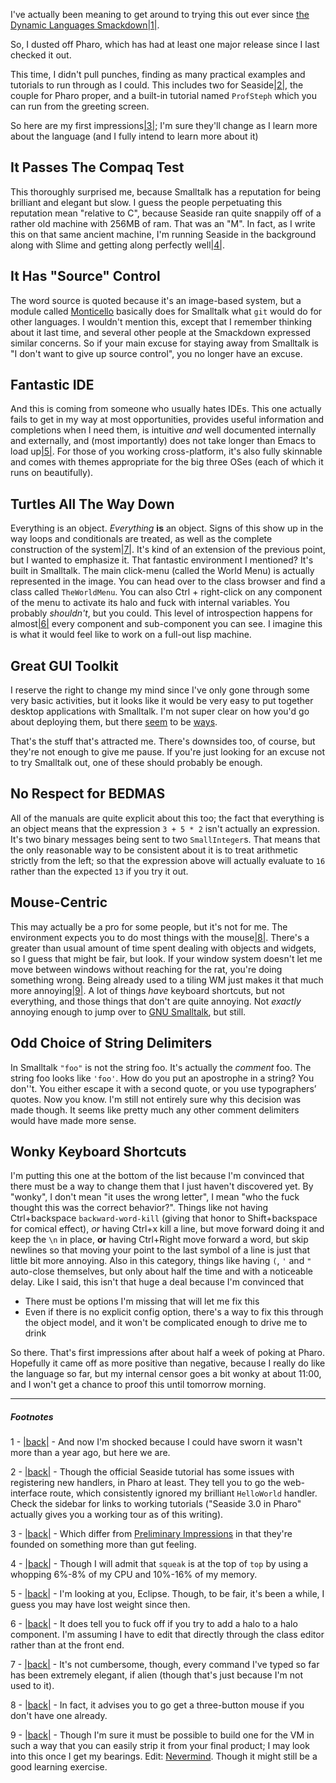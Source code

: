 I've actually been meaning to get around to trying this out ever since [the Dynamic Languages Smackdown](/article?name=language-smackdown.html)<a name="note-Wed-Feb-01-220959EST-2012"></a>[|1|](#foot-Wed-Feb-01-220959EST-2012).

So, I dusted off Pharo, which has had at least one major release since I last checked it out.

This time, I didn't pull punches, finding as many practical examples and tutorials to run through as I could. This includes two for Seaside<a name="note-Wed-Feb-01-221359EST-2012"></a>[|2|](#foot-Wed-Feb-01-221359EST-2012), the couple for Pharo proper, and a built-in tutorial named `ProfSteph` which you can run from the greeting screen.

So here are my first impressions<a name="note-Wed-Feb-01-221734EST-2012"></a>[|3|](#foot-Wed-Feb-01-221734EST-2012); I'm sure they'll change as I learn more about the language (and I fully intend to learn more about it)

## <a name="it-passes-the-compaq-test"></a>It Passes The Compaq Test

This thoroughly surprised me, because Smalltalk has a reputation for being brilliant and elegant but slow. I guess the people perpetuating this reputation mean "relative to C", because Seaside ran quite snappily off of a rather old machine with 256MB of ram. That was an "M". In fact, as I write this on that same ancient machine, I'm running Seaside in the background along with Slime and getting along perfectly well<a name="note-Wed-Feb-01-222417EST-2012"></a>[|4|](#foot-Wed-Feb-01-222417EST-2012).

## <a name="it-has-source-control"></a>It Has "Source" Control

The word source is quoted because it's an image-based system, but a module called [Monticello](http://wiki.squeak.org/squeak/1287) basically does for Smalltalk what `git` would do for other languages. I wouldn't mention this, except that I remember thinking about it last time, and several other people at the Smackdown expressed similar concerns. So if your main excuse for staying away from Smalltalk is "I don't want to give up source control", you no longer have an excuse.

## <a name="fantastic-ide"></a>Fantastic IDE

And this is coming from someone who usually hates IDEs. This one actually fails to get in my way at most opportunities, provides useful information and completions when I need them, is intuitive *and* well documented internally and externally, and (most importantly) does not take longer than Emacs to load up<a name="note-Wed-Feb-01-224001EST-2012"></a>[|5|](#foot-Wed-Feb-01-224001EST-2012). For those of you working cross-platform, it's also fully skinnable and comes with themes appropriate for the big three OSes (each of which it runs on beautifully).

## <a name="turtles-all-the-way-down"></a>Turtles All The Way Down

Everything is an object. *Everything* **is** an object. Signs of this show up in the way loops and conditionals are treated, as well as the complete construction of the system<a name="note-Wed-Feb-01-225456EST-2012"></a>[|7|](#foot-Wed-Feb-01-225456EST-2012). It's kind of an extension of the previous point, but I wanted to emphasize it. That fantastic environment I mentioned? It's built in Smalltalk. The main click-menu (called the World Menu) is actually represented in the image. You can head over to the class browser and find a class called `TheWorldMenu`. You can also Ctrl + right-click on any component of the menu to activate its halo and fuck with internal variables. You probably *shouldn't*, but you could. This level of introspection happens for almost<a name="note-Wed-Feb-01-224813EST-2012"></a>[|6|](#foot-Wed-Feb-01-224813EST-2012) every component and sub-component you can see. I imagine this is what it would feel like to work on a full-out lisp machine.

## <a name="great-gui-toolkit"></a>Great GUI Toolkit

I reserve the right to change my mind since I've only gone through some very basic activities, but it looks like it would be very easy to put together desktop applications with Smalltalk. I'm not super clear on how you'd go about deploying them, but there [seem](http://forum.world.st/Desktop-application-with-Pharo-td3453812.html) to be [ways](http://code.google.com/p/pharo/wiki/HowToDeployAnApplication).

That's the stuff that's attracted me. There's downsides too, of course, but they're not enough to give me pause. If you're just looking for an excuse not to try Smalltalk out, one of these should probably be enough.

## <a name="no-respect-for-bedmas"></a>No Respect for BEDMAS

All of the manuals are quite explicit about this too; the fact that everything is an object means that the expression `3 + 5 * 2` isn't actually an expression. It's two binary messages being sent to two `SmallInteger`s. That means that the only reasonable way to be consistent about it is to treat arithmetic strictly from the left; so that the expression above will actually evaluate to `16` rather than the expected `13` if you try it out.

## <a name="mousecentric"></a>Mouse-Centric

This may actually be a pro for some people, but it's not for me. The environment expects you to do most things with the mouse<a name="note-Wed-Feb-01-233751EST-2012"></a>[|8|](#foot-Wed-Feb-01-233751EST-2012). There's a greater than usual amount of time spent dealing with objects and widgets, so I guess that might be fair, but look. If your window system doesn't let me move between windows without reaching for the rat, you're doing something wrong. Being already used to a tiling WM just makes it that much more annoying<a name="note-Wed-Feb-01-233848EST-2012"></a>[|9|](#foot-Wed-Feb-01-233848EST-2012). A lot of things *have* keyboard shortcuts, but not everything, and those things that don't are quite annoying. Not *exactly* annoying enough to jump over to [GNU Smalltalk](http://smalltalk.gnu.org/), but still.

## <a name="odd-choice-of-string-delimiters"></a>Odd Choice of String Delimiters

In Smalltalk `"foo"` is not the string foo. It's actually the *comment* foo. The string foo looks like `'foo'`. How do you put an apostrophe in a string? You don''t. You either escape it with a second quote, or you use typographers’ quotes. Now you know. I'm still not entirely sure why this decision was made though. It seems like pretty much any other comment delimiters would have made more sense.

## <a name="wonky-keyboard-shortcuts"></a>Wonky Keyboard Shortcuts

I'm putting this one at the bottom of the list because I'm convinced that there must be a way to change them that I just haven't discovered yet. By "wonky", I don't mean "it uses the wrong letter", I mean "who the fuck thought this was the correct behavior?". Things like not having Ctrl+backspace `backward-word-kill` (giving that honor to Shift+backspace for comical effect), *or* having Ctrl+x kill a line, but move forward doing it and keep the `\n` in place, **or** having Ctrl+Right move forward a word, but skip newlines so that moving your point to the last symbol of a line is just that little bit more annoying. Also in this category, things like having `(`, `'` and `"` auto-close themselves, but only about half the time and with a noticeable delay. Like I said, this isn't that huge a deal because I'm convinced that


-   There must be options I'm missing that will let me fix this
-   Even if there is no explicit config option, there's a way to fix this through the object model, and it won't be complicated enough to drive me to drink


So there. That's first impressions after about half a week of poking at Pharo. Hopefully it came off as more positive than negative, because I really do like the language so far, but my internal censor goes a bit wonky at about 11:00, and I won't get a chance to proof this until tomorrow morning.

* * *
##### Footnotes

1 - <a name="foot-Wed-Feb-01-220959EST-2012"></a>[|back|](#note-Wed-Feb-01-220959EST-2012) - And now I'm shocked because I could have sworn it wasn't more than a year ago, but here we are.

2 - <a name="foot-Wed-Feb-01-221359EST-2012"></a>[|back|](#note-Wed-Feb-01-221359EST-2012) - Though the official Seaside tutorial has some issues with registering new handlers, in Pharo at least. They tell you to go the web-interface route, which consistently ignored my brilliant `HelloWorld` handler. Check the sidebar for links to working tutorials ("Seaside 3.0 in Pharo" actually gives you a working tour as of this writing).

3 - <a name="foot-Wed-Feb-01-221734EST-2012"></a>[|back|](#note-Wed-Feb-01-221734EST-2012) - Which differ from [Preliminary Impressions](/article?name=language-smackdown.html) in that they're founded on something more than gut feeling.

4 - <a name="foot-Wed-Feb-01-222417EST-2012"></a>[|back|](#note-Wed-Feb-01-222417EST-2012) - Though I will admit that `squeak` is at the top of `top` by using a whopping 6%-8% of my CPU and 10%-16% of my memory.

5 - <a name="foot-Wed-Feb-01-224001EST-2012"></a>[|back|](#note-Wed-Feb-01-224001EST-2012) - I'm looking at you, Eclipse. Though, to be fair, it's been a while, I guess you may have lost weight since then.

6 - <a name="foot-Wed-Feb-01-224813EST-2012"></a>[|back|](#note-Wed-Feb-01-224813EST-2012) - It does tell you to fuck off if you try to add a halo to a halo component. I'm assuming I have to edit that directly through the class editor rather than at the front end.

7 - <a name="foot-Wed-Feb-01-225456EST-2012"></a>[|back|](#note-Wed-Feb-01-225456EST-2012) - It's not cumbersome, though, every command I've typed so far has been extremely elegant, if alien (though that's just because I'm not used to it).

8 - <a name="foot-Wed-Feb-01-233751EST-2012"></a>[|back|](#note-Wed-Feb-01-233751EST-2012) - In fact, it advises you to go get a three-button mouse if you don't have one already.

9 - <a name="foot-Wed-Feb-01-233848EST-2012"></a>[|back|](#note-Wed-Feb-01-233848EST-2012) - Though I'm sure it must be possible to build one for the VM in such a way that you can easily strip it from your final product; I may look into this once I get my bearings. Edit: [Nevermind](http://forum.world.st/Tiling-Window-Manager-status-update-td3561695.html). Though it might still be a good learning exercise.
